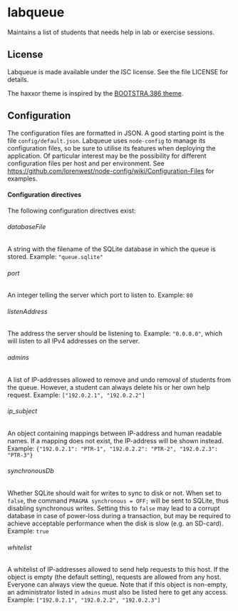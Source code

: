 # labqueue
Maintains a list of students that needs help in lab or exercise sessions.

## License
Labqueue is made available under the ISC license. See the file LICENSE for details.

The haxxor theme is inspired by the [BOOTSTRA.386 theme](https://github.com/kristopolous/BOOTSTRA.386/).

## Configuration
The configuration files are formatted in JSON. A good starting point is the file `config/default.json`. Labqueue uses `node-config` to manage its configuration files, so be sure to utilise its features when deploying the application. Of particular interest may be the possibility for different configuration files per host and per environment. See https://github.com/lorenwest/node-config/wiki/Configuration-Files for examples.

#### Configuration directives
The following configuration directives exist:

###### databaseFile
A string with the filename of the SQLite database in which the queue is stored. Example: `"queue.sqlite"`

###### port
An integer telling the server which port to listen to. Example: `80`

###### listenAddress
The address the server should be listening to. Example: `"0.0.0.0"`, which will listen to all IPv4 addresses on the server.

###### admins
A list of IP-addresses allowed to remove and undo removal of students from the queue. However, a student can always delete his or her own help request. Example: `["192.0.2.1", "192.0.2.2"]`

###### ip_subject
An object containing mappings between IP-address and human readable names. If a mapping does not exist, the IP-address will be shown instead. Example: `{"192.0.2.1": "PTR-1", "192.0.2.2": "PTR-2", "192.0.2.3": "PTR-3"}`

###### synchronousDb
Whether SQLite should wait for writes to sync to disk or not. When set to `false`, the command `PRAGMA synchronous = OFF;` will be sent to SQLite, thus disabling synchronous writes. Setting this to `false` may lead to a corrupt database in case of power-loss during a transaction, but may be required to achieve acceptable performance when the disk is slow (e.g. an SD-card). Example: `true`

###### whitelist
A whitelist of IP-addresses allowed to send help requests to this host. If the object is empty (the default setting), requests are allowed from any host. Everyone can always view the queue. Note that if this object is non-empty, an administrator listed in `admins` must also be listed here to get any access. Example: `["192.0.2.1", "192.0.2.2", "192.0.2.3"]`

